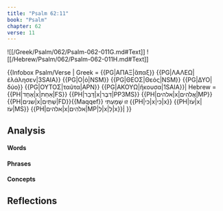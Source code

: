 ```yaml
---
title: "Psalm 62:11"
book: "Psalm"
chapter: 62
verse: 11
---
```

![[/Greek/Psalm/062/Psalm-062-011G.md#Text]]
![[/Hebrew/Psalm/062/Psalm-062-011H.md#Text]]

{{Infobox Psalm/Verse |
  Greek = {{PG|ΑΠΑΞ|ἅπαξ}} {{PG|ΛΑΛΕΩ|ἐλάλησεν|3SAIA}} {{PG|Ο|ὁ|NSM}} {{PG|ΘΕΟΣ|Θεός|NSM}} {{PG|ΔΥΟ|δύο}} {{PG|ΟΥΤΟΣ|ταῦτα|APN}} {{PG|ΑΚΟΥΩ|ἤκουσα|1SAIA}}|
  Hebrew = {{PH|אֶחָד|x|אַחַת|FS}} {{PH|דָּבַר|x|דִּבֶּר|PP3MS}} {{PH|אלהים|x|אֱלֹהִים|MP}} {{PH|שנים|x|שְׁתַּיִם|FD}}{{Maqqef}}
זוּ
שָׁמָעְתִּי
{{PH|כִּי|x|כִּי|x}} {{PH|עֹז|x|עֹז|MS}} {{PH|אלהים|x|אלֹהִים|MP|לְ|x|לֵ|x}}׃|
}}

## Analysis

#### Words

#### Phrases

#### Concepts

## Reflections
